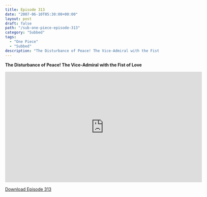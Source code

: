 ```yaml
---
title: Episode 313
date: "2007-06-10T05:30:00+00:00"
layout: post
draft: false
path: "/sub-one-piece-episode-313"
category: "Subbed"
tags:
  - "One Piece"
  - "Subbed"
description: "The Disturbance of Peace! The Vice-Admiral with the Fist of Love"
---
```


**The Disturbance of Peace! The Vice-Admiral with the Fist of Love**

<iframe width="640" height="360" src="https://www.rapidvideo.com/e/FXREHRODQN" frameborder="0" marginwidth=0 marginheight=0 scrolling=no allowfullscreen></iframe>

<a href="http://ouo.io/qs/eCodkFEQ?s=https://rapidvid.to/d/https://www.rapidvideo.com/e/FXREHRODQN">Download Episode 313</a>
